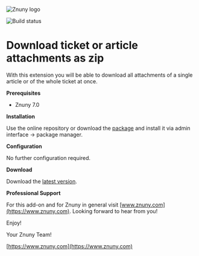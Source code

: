 ![Znuny logo](https://www.znuny.com/assets/images/logo_small.png)


![Build status](https://badge.proxy.znuny.com/Znuny4OTRS-DownloadAllAttachments/rel-7_0)

Download ticket or article attachments as zip
=================

With this extension you will be able to download all attachments of a single article or of the whole ticket at once.

**Prerequisites**

- Znuny 7.0

**Installation**

Use the online repository or download the [package](https://addons.znuny.com/api/addon_repos/public/3062/latest) and install it via admin interface -> package manager.

**Configuration**

No further configuration required.

**Download**

Download the [latest version](https://addons.znuny.com/api/addon_repos/public/3062/latest).

**Professional Support**

For this add-on and for Znuny in general visit [www.znuny.com](https://www.znuny.com). Looking forward to hear from you!

Enjoy!

Your Znuny Team!

[https://www.znuny.com](https://www.znuny.com)
